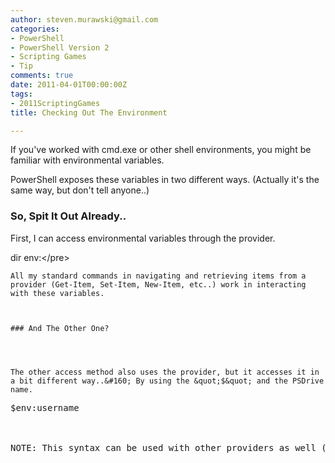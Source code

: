 ```yaml
---
author: steven.murawski@gmail.com
categories:
- PowerShell
- PowerShell Version 2
- Scripting Games
- Tip
comments: true
date: 2011-04-01T00:00:00Z
tags:
- 2011ScriptingGames
title: Checking Out The Environment

---
```


If you've worked with cmd.exe or other shell environments, you might be familiar with environmental variables.



PowerShell exposes these variables in two different ways. (Actually it's the same way, but don't tell anyone..)



### So, Spit It Out Already..




First, I can access environmental variables through the provider.



dir env:\</pre>

    
    All my standard commands in navigating and retrieving items from a provider (Get-Item, Set-Item, New-Item, etc..) work in interacting with these variables.
    

    
    ### And The Other One?
    
    

    
    The other access method also uses the provider, but it accesses it in a bit different way..&#160; By using the &quot;$&quot; and the PSDrive name.
    
<pre language="powershell">$env:username



NOTE: This syntax can be used with other providers as well (eg $c:Windows)

